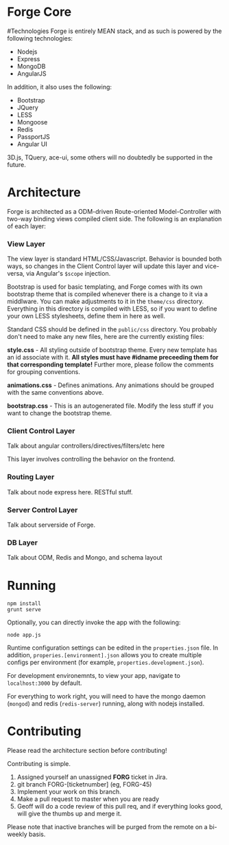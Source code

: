 # Forge Core

#Technologies
Forge is entirely MEAN stack, and as such is powered by the following technologies:

- Nodejs
- Express
- MongoDB
- AngularJS

In addition, it also uses the following:

- Bootstrap
- JQuery
- LESS
- Mongoose
- Redis
- PassportJS
- Angular UI

3D.js, TQuery, ace-ui, some others will no doubtedly be supported in the future.

# Architecture

Forge is architected as a ODM-driven Route-oriented Model-Controller with two-way binding views compiled client side. The following is an explanation of each layer:

### View Layer  
The view layer is standard HTML/CSS/Javascript. Behavior is bounded both ways, so changes in the Client Control layer will update this layer and vice-versa, via Angular's `$scope` injection. 

Bootstrap is used for basic templating, and Forge comes with its own bootstrap theme that is compiled whenever there is a change to it via a middlware. You can make adjustments to it in the `theme/css` directory. Everything in this directory is compiled with LESS, so if you want to define your own LESS stylesheets, define them in here as well.

Standard CSS should be defined in the `public/css` directory. You probably don't need to make any new files, here are the currently existing files:

**style.css** - All styling outside of bootstrap theme. Every new template has an id associate with it. **All styles must have #idname preceeding them for that corresponding template!** Further more, please follow the comments for grouping conventions. 

**animations.css** - Defines animations. Any animations should be grouped with the same conventions above.

**bootstrap.css** - This is an autogenerated file. Modify the less stuff if you want to change the bootstrap theme.

### Client Control Layer 

Talk about angular controllers/directives/filters/etc here

This layer involves controlling the behavior on the frontend. 

### Routing Layer 

Talk about node express here. RESTful stuff.

### Server Control Layer

Talk about serverside of Forge.

### DB Layer

Talk about ODM, Redis and Mongo, and schema layout



# Running

	npm install
	grunt serve
	
Optionally, you can directly invoke the app with the following:

	node app.js
	
Runtime configuration settings can be edited in the `properties.json` file. In addition, `properies.[environment].json` allows you to create multiple configs per environment (for example, `properties.development.json`).

For development environemnts, to view your app, navigate to `localhost:3000` by default. 

For everything to work right, you will need to have the mongo daemon (`mongod`) and redis (`redis-server`) running, along with nodejs installed. 

# Contributing

Please read the architecture section before contributing! 

Contributing is simple. 

1. Assigned yourself an unassigned **FORG** ticket in Jira. 
2. git branch FORG-[ticketnumber] (eg, FORG-45)
3. Implement your work on this branch.
4. Make a pull request to master when you are ready
5. Geoff will do a code review of this pull req, and if everything looks good, will give the thumbs up and merge it. 

Please note that inactive branches will be purged from the remote on a bi-weekly basis. 



